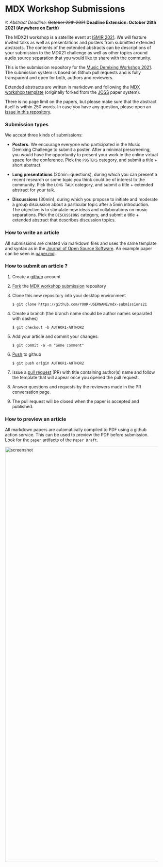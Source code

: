 # MDX Workshop Submissions
⏰ _Abstract Deadline:_ ~~October 22th 2021~~ __Deadline Extension: October 28th 2021 (Anywhere on Earth)__

The MDX21 workshop is a satellite event at [ISMIR 2021](https://ismir2021.ismir.net/). We will feature invited talks as well as presentations and posters from submitted extended abstracts. The contents of the extended abstracts can be descriptions of your submission to the MDX21 challenge as well as other topics around audio source separation that you would like to share with the community.

This is the submission repository for the [Music Demixing Workshop 2021](https://mdx-workshop.github.io). The submission system is based on Github pull requests and is fully transparent and open for both, authors and reviewers.

Extended abstracts are written in markdown and following the [MDX workshop template](https://github.com/mdx-workshop/mdx-submissions21) (originally forked from the [JOSS](https://joss.theoj.org/) paper system).

There is no page limit on the papers, but please make sure that the abstract itself is within 250 words.
In case you have any question, please open an [issue in this repository](https://github.com/mdx-workshop/mdx-submissions21/issues).

### Submission types

We accept three kinds of submissions:

- **Posters.** We encourage everyone who participated in the Music Demixing Challenge to submit a poster. After a minimal prescreening, you would have the opportunity to present your work in the online virtual space for the conference. Pick the `POSTERS` category, and submit a title + short abstract.

- **Long presentations** (20min+questions), during which you can present a recent research or some topic you think could be of interest to the community. Pick the `LONG TALK` category, and submit a title + extended abstract for your talk.

- **Discussions** (30min), during which you propose to initiate and moderate a group discussion about a particular topic after a 5min introduction. The objective is to stimulate new ideas and collaborations on music separations. Pick the `DISCUSSIONS` category, and submit a title + extended abstract that describes discussion topics.

### How to write an article

All submissions are created via markdown files and uses the same template and syntax as in the [Journal of Open Source Software](https://joss.readthedocs.io/en/latest/submitting.html). An example paper can be seen in [paper.md](/paper.md).

### How to submit an article ?

1. Create a [github](https://github.com) account

2. [Fork](https://help.github.com/articles/fork-a-repo/) the [MDX workshop submission](https://github.com/mdx-workshop/mdx-submissions21) repository

3. Clone this new repository into your desktop environment

   ```
   $ git clone https://github.com/YOUR-USERNAME/mdx-submissions21
   ```

4. Create a branch (the branch name should be author names separated with dashes)

   ```
   $ git checkout -b AUTHOR1-AUTHOR2
   ```


5. Add your article and commit your changes:

   ```
   $ git commit -a -m "Some comment"
   ```


6. [Push](https://help.github.com/articles/pushing-to-a-remote/) to github

   ```
   $ git push origin AUTHOR1-AUTHOR2
   ```

7. Issue a [pull request](https://help.github.com/articles/using-pull-requests/) (PR) with title containing author(s) name and follow the template that will appear once you opened the pull request.

9. Answer questions and requests by the reviewers made in the PR conversation page.

10. The pull request will be closed when the paper is accepted and published.

### How to preview an article

All markdown papers are automatically compiled to PDF using a github action service. This can be used to preview the PDF before submission. Look for the `paper` artifacts of the `Paper Draft`.

<img width="1369" alt="screenshot" src="https://user-images.githubusercontent.com/72940/128880968-51d10e51-c1d7-4892-bb4f-8071bb164594.png">
